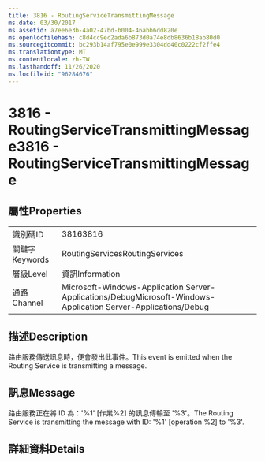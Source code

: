 ```yaml
---
title: 3816 - RoutingServiceTransmittingMessage
ms.date: 03/30/2017
ms.assetid: a7ee6e3b-4a02-47bd-b004-46abb6dd820e
ms.openlocfilehash: c8d4cc9ec2ada6b873d0a74e8db8636b18ab80d0
ms.sourcegitcommit: bc293b14af795e0e999e3304dd40c0222cf2ffe4
ms.translationtype: MT
ms.contentlocale: zh-TW
ms.lasthandoff: 11/26/2020
ms.locfileid: "96284676"
---
```

# <a name="3816---routingservicetransmittingmessage"></a><span data-ttu-id="c1876-102">3816 - RoutingServiceTransmittingMessage</span><span class="sxs-lookup"><span data-stu-id="c1876-102">3816 - RoutingServiceTransmittingMessage</span></span>

## <a name="properties"></a><span data-ttu-id="c1876-103">屬性</span><span class="sxs-lookup"><span data-stu-id="c1876-103">Properties</span></span>  
  
|||  
|-|-|  
|<span data-ttu-id="c1876-104">識別碼</span><span class="sxs-lookup"><span data-stu-id="c1876-104">ID</span></span>|<span data-ttu-id="c1876-105">3816</span><span class="sxs-lookup"><span data-stu-id="c1876-105">3816</span></span>|  
|<span data-ttu-id="c1876-106">關鍵字</span><span class="sxs-lookup"><span data-stu-id="c1876-106">Keywords</span></span>|<span data-ttu-id="c1876-107">RoutingServices</span><span class="sxs-lookup"><span data-stu-id="c1876-107">RoutingServices</span></span>|  
|<span data-ttu-id="c1876-108">層級</span><span class="sxs-lookup"><span data-stu-id="c1876-108">Level</span></span>|<span data-ttu-id="c1876-109">資訊</span><span class="sxs-lookup"><span data-stu-id="c1876-109">Information</span></span>|  
|<span data-ttu-id="c1876-110">通路</span><span class="sxs-lookup"><span data-stu-id="c1876-110">Channel</span></span>|<span data-ttu-id="c1876-111">Microsoft-Windows-Application Server-Applications/Debug</span><span class="sxs-lookup"><span data-stu-id="c1876-111">Microsoft-Windows-Application Server-Applications/Debug</span></span>|  
  
## <a name="description"></a><span data-ttu-id="c1876-112">描述</span><span class="sxs-lookup"><span data-stu-id="c1876-112">Description</span></span>  

 <span data-ttu-id="c1876-113">路由服務傳送訊息時，便會發出此事件。</span><span class="sxs-lookup"><span data-stu-id="c1876-113">This event is emitted when the Routing Service is transmitting a message.</span></span>  
  
## <a name="message"></a><span data-ttu-id="c1876-114">訊息</span><span class="sxs-lookup"><span data-stu-id="c1876-114">Message</span></span>  

 <span data-ttu-id="c1876-115">路由服務正在將 ID 為：'%1' [作業%2] 的訊息傳輸至 '%3'。</span><span class="sxs-lookup"><span data-stu-id="c1876-115">The Routing Service is transmitting the message with ID: '%1' [operation %2] to '%3'.</span></span>  
  
## <a name="details"></a><span data-ttu-id="c1876-116">詳細資料</span><span class="sxs-lookup"><span data-stu-id="c1876-116">Details</span></span>
